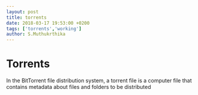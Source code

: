 ```yaml
---
layout: post
title: torrents
date: 2018-03-17 19:53:00 +0200
tags: ['torrents','working']
author: S.Muthukrthika
---
```


# Torrents
In the BitTorrent file distribution system, a torrent file is a computer file that contains metadata about files and folders to be distributed
